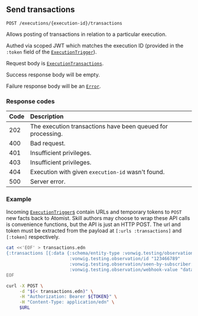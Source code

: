 ## Send transactions

`POST /executions/{execution-id}/transactions`

Allows posting of transactions in relation to a particular execution.

Authed via scoped JWT which matches the execution ID (provided in the `:token` field of the [`ExecutionTrigger`](types.md#executiontrigger)).

Request body is [`ExecutionTransactions`](types.md#executiontransactions).

Success response body will be empty.

Failure response body will be an [`Error`](types.md#error).

### Response codes

| Code | Description |
| :--- | :--- |
| 202 | The execution transactions have been queued for processing. |
| 400 | Bad request. |
| 401 | Insufficient privileges. |
| 403 | Insufficient privileges. |
| 404 | Execution with given `execution-id` wasn't found. |
| 500 | Server error. |

### Example

Incoming [`ExecutionTrigger`s](types.md#executiontrigger) contain URLs and temporary tokens to `POST` new facts back to Atomist. Skill authors may choose to wrap these API calls is convenience functions, but the API is just an HTTP POST. The url and token must be extracted from the payload at `[:urls :transactions]` and `[:token]` respectively.

```bash
cat <<'EOF' > transactions.edn
{:transactions [{:data {:schema/entity-type :vonwig.testing/observation
                        :vonwig.testing.observation/id "123466789"
                        :vonwig.testing.observation/seen-by-subscriber: false
                        :vonwig.testing.observation/webhook-value "data"}}]}
EOF

curl -X POST \
     -d "$(< transactions.edn)" \
     -H "Authorization: Bearer ${TOKEN}" \
     -H "Content-Type: application/edn" \
     $URL
```

